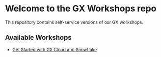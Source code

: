 # Welcome to the GX Workshops repo

This repository contains self-service versions of our GX workshops.

## Available Workshops

* [Get Started with GX Cloud and Snowflake](get_started_with_gx_cloud_and_snowflake/workshop.md)
